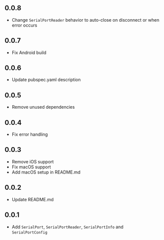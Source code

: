 ## 0.0.8

- Change `SerialPortReader` behavior to auto-close on disconnect or when error occurs

## 0.0.7

- Fix Android build

## 0.0.6

- Update pubspec.yaml description

## 0.0.5

- Remove unused dependencies

## 0.0.4

- Fix error handling

## 0.0.3

- Remove iOS support
- Fix macOS support
- Add macOS setup in README.md

## 0.0.2

- Update README.md

## 0.0.1

- Add `SerialPort`, `SerialPortReader`, `SerialPortInfo` and `SerialPortConfig`
